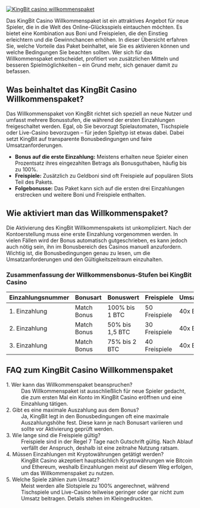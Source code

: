 [![KingBit casino willkommenspaket](https://123-caf.pages.dev/gitsignup.png)](https://vrmoo.ru/Bt82HjjY)

<p>Das KingBit Casino Willkommenspaket ist ein attraktives Angebot für neue Spieler, die in die Welt des Online-Glücksspiels eintauchen möchten. Es bietet eine Kombination aus Boni und Freispielen, die den Einstieg erleichtern und die Gewinnchancen erhöhen. In dieser Übersicht erfahren Sie, welche Vorteile das Paket beinhaltet, wie Sie es aktivieren können und welche Bedingungen Sie beachten sollten. Wer sich für das Willkommenspaket entscheidet, profitiert von zusätzlichen Mitteln und besseren Spielmöglichkeiten – ein Grund mehr, sich genauer damit zu befassen.</p>  <h2>Was beinhaltet das KingBit Casino Willkommenspaket?</h2> <p>Das Willkommenspaket von KingBit richtet sich speziell an neue Nutzer und umfasst mehrere Bonusstufen, die während der ersten Einzahlungen freigeschaltet werden. Egal, ob Sie bevorzugt Spielautomaten, Tischspiele oder Live-Casino bevorzugen – für jeden Spieltyp ist etwas dabei. Dabei setzt KingBit auf transparente Bonusbedingungen und faire Umsatzanforderungen.</p>  <ul>   <li><strong>Bonus auf die erste Einzahlung:</strong> Meistens erhalten neue Spieler einen Prozentsatz ihres eingezahlten Betrags als Bonusguthaben, häufig bis zu 100%.</li>   <li><strong>Freispiele:</strong> Zusätzlich zu Geldboni sind oft Freispiele auf populären Slots Teil des Pakets.</li>   <li><strong>Folgebonusse:</strong> Das Paket kann sich auf die ersten drei Einzahlungen erstrecken und weitere Boni und Freispiele enthalten.</li> </ul>  <h2>Wie aktiviert man das Willkommenspaket?</h2> <p>Die Aktivierung des KingBit Willkommenspakets ist unkompliziert. Nach der Kontoerstellung muss eine erste Einzahlung vorgenommen werden. In vielen Fällen wird der Bonus automatisch gutgeschrieben, es kann jedoch auch nötig sein, ihn im Bonusbereich des Casinos manuell anzufordern. Wichtig ist, die Bonusbedingungen genau zu lesen, um die Umsatzanforderungen und den Gültigkeitszeitraum einzuhalten.</p>  <h3>Zusammenfassung der Willkommensbonus-Stufen bei KingBit Casino</h3> <table>   <thead>     <tr>       <th>Einzahlungsnummer</th>       <th>Bonusart</th>       <th>Bonuswert</th>       <th>Freispiele</th>       <th>Umsatzanforderung</th>     </tr>   </thead>   <tbody>     <tr>       <td>1. Einzahlung</td>       <td>Match Bonus</td>       <td>100% bis 1 BTC</td>       <td>50 Freispiele</td>       <td>40x Bonusbetrag</td>     </tr>     <tr>       <td>2. Einzahlung</td>       <td>Match Bonus</td>       <td>50% bis 1,5 BTC</td>       <td>30 Freispiele</td>       <td>40x Bonusbetrag</td>     </tr>     <tr>       <td>3. Einzahlung</td>       <td>Match Bonus</td>       <td>75% bis 2 BTC</td>       <td>40 Freispiele</td>       <td>40x Bonusbetrag</td>     </tr>   </tbody> </table>  <h2>FAQ zum KingBit Casino Willkommenspaket</h2> <dl>   <dt>1. Wer kann das Willkommenspaket beanspruchen?</dt>   <dd>Das Willkommenspaket ist ausschließlich für neue Spieler gedacht, die zum ersten Mal ein Konto im KingBit Casino eröffnen und eine Einzahlung tätigen.</dd>    <dt>2. Gibt es eine maximale Auszahlung aus dem Bonus?</dt>   <dd>Ja, KingBit legt in den Bonusbedingungen oft eine maximale Auszahlungshöhe fest. Diese kann je nach Bonusart variieren und sollte vor Aktivierung geprüft werden.</dd>    <dt>3. Wie lange sind die Freispiele gültig?</dt>   <dd>Freispiele sind in der Regel 7 Tage nach Gutschrift gültig. Nach Ablauf verfällt der Anspruch, deshalb ist eine zeitnahe Nutzung ratsam.</dd>    <dt>4. Müssen Einzahlungen mit Kryptowährungen getätigt werden?</dt>   <dd>KingBit Casino akzeptiert hauptsächlich Kryptowährungen wie Bitcoin und Ethereum, weshalb Einzahlungen meist auf diesem Weg erfolgen, um das Willkommenspaket zu nutzen.</dd>    <dt>5. Welche Spiele zählen zum Umsatz?</dt>   <dd>Meist werden alle Slotspiele zu 100% angerechnet, während Tischspiele und Live-Casino teilweise geringer oder gar nicht zum Umsatz beitragen. Details stehen im Kleingedruckten.</dd> </dl>
